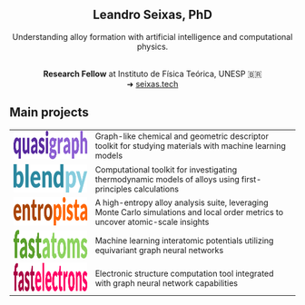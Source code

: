 <div align="center">

## **Leandro Seixas, PhD**

Understanding alloy formation with artificial intelligence and computational physics.

<br>
<b>Research Fellow</b> at Instituto de Física Teórica, UNESP 🇧🇷
<br>
➜ <a href="https://seixas.tech/">seixas.tech</a>
</div>

## Main projects

<div align="center">

| | |
|:---------|:----|
| <a href="https://github.com/leseixas/quasigraph"><img src="https://raw.githubusercontent.com/leseixas/quasigraph/refs/heads/main/resources/logo.png" alt="quasigraph" height="50px"></a> | Graph-like chemical and geometric descriptor toolkit for studying materials with machine learning models |
| <a href="https://github.com/leseixas/blendpy"><img src="https://raw.githubusercontent.com/leseixas/blendpy/refs/heads/main/logo.png" alt="blendpy" height="50px"></a> | Computational toolkit for investigating thermodynamic models of alloys using first-principles calculations |
| <a href="https://github.com/leseixas/entropista"><img src="https://raw.githubusercontent.com/leseixas/entropista/refs/heads/main/logo.png" alt="entropista" height="50px"></a> | A high-entropy alloy analysis suite, leveraging Monte Carlo simulations and local order metrics to uncover atomic-scale insights |
| <a href="https://github.com/leseixas/fastatoms"><img src="https://raw.githubusercontent.com/leseixas/fastatoms/refs/heads/main/logo.png" alt="fastatoms" height="50px"></a> | Machine learning interatomic potentials utilizing equivariant graph neural networks |
| <a href="https://github.com/leseixas/fastelectrons"><img src="https://raw.githubusercontent.com/leseixas/fastelectrons/refs/heads/main/logo.png" alt="fastelectrons" height="50px"></a> | Electronic structure computation tool integrated with graph neural network capabilities |

</div>

